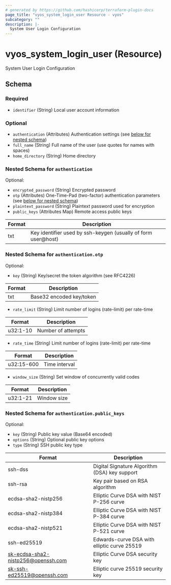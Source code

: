 ```yaml
---
# generated by https://github.com/hashicorp/terraform-plugin-docs
page_title: "vyos_system_login_user Resource - vyos"
subcategory: ""
description: |-
  System User Login Configuration
---
```


# vyos_system_login_user (Resource)

System User Login Configuration



<!-- schema generated by tfplugindocs -->
## Schema

### Required

- `identifier` (String) Local user account information

### Optional

- `authentication` (Attributes) Authentication settings (see [below for nested schema](#nestedatt--authentication))
- `full_name` (String) Full name of the user (use quotes for names with spaces)
- `home_directory` (String) Home directory

<a id="nestedatt--authentication"></a>
### Nested Schema for `authentication`

Optional:

- `encrypted_password` (String) Encrypted password
- `otp` (Attributes) One-Time-Pad (two-factor) authentication parameters (see [below for nested schema](#nestedatt--authentication--otp))
- `plaintext_password` (String) Plaintext password used for encryption
- `public_keys` (Attributes Map) Remote access public keys

|  Format  |  Description  |
|----------|---------------|
|  txt  |  Key identifier used by ssh-keygen (usually of form user@host)  | (see [below for nested schema](#nestedatt--authentication--public_keys))

<a id="nestedatt--authentication--otp"></a>
### Nested Schema for `authentication.otp`

Optional:

- `key` (String) Key/secret the token algorithm (see RFC4226)

|  Format  |  Description  |
|----------|---------------|
|  txt  |  Base32 encoded key/token  |
- `rate_limit` (String) Limit number of logins (rate-limit) per rate-time

|  Format  |  Description  |
|----------|---------------|
|  u32:1-10  |  Number of attempts  |
- `rate_time` (String) Limit number of logins (rate-limit) per rate-time

|  Format  |  Description  |
|----------|---------------|
|  u32:15-600  |  Time interval  |
- `window_size` (String) Set window of concurrently valid codes

|  Format  |  Description  |
|----------|---------------|
|  u32:1-21  |  Window size  |


<a id="nestedatt--authentication--public_keys"></a>
### Nested Schema for `authentication.public_keys`

Optional:

- `key` (String) Public key value (Base64 encoded)
- `options` (String) Optional public key options
- `type` (String) SSH public key type

|  Format  |  Description  |
|----------|---------------|
|  ssh-dss  |  Digital Signature Algorithm (DSA) key support  |
|  ssh-rsa  |  Key pair based on RSA algorithm  |
|  ecdsa-sha2-nistp256  |  Elliptic Curve DSA with NIST P-256 curve  |
|  ecdsa-sha2-nistp384  |  Elliptic Curve DSA with NIST P-384 curve  |
|  ecdsa-sha2-nistp521  |  Elliptic Curve DSA with NIST P-521 curve  |
|  ssh-ed25519  |  Edwards-curve DSA with elliptic curve 25519  |
|  sk-ecdsa-sha2-nistp256@openssh.com  |  Elliptic Curve DSA security key  |
|  sk-ssh-ed25519@openssh.com  |  Elliptic curve 25519 security key  |
